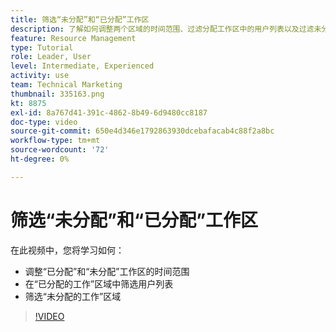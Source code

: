 ```yaml
---
title: 筛选“未分配”和“已分配”工作区
description: 了解如何调整两个区域的时间范围、过滤分配工作区中的用户列表以及过滤未分配的工作区。
feature: Resource Management
type: Tutorial
role: Leader, User
level: Intermediate, Experienced
activity: use
team: Technical Marketing
thumbnail: 335163.png
kt: 8875
exl-id: 8a767d41-391c-4862-8b49-6d9480cc8187
doc-type: video
source-git-commit: 650e4d346e1792863930dcebafacab4c88f2a8bc
workflow-type: tm+mt
source-wordcount: '72'
ht-degree: 0%

---
```


# 筛选“未分配”和“已分配”工作区

在此视频中，您将学习如何：

* 调整“已分配”和“未分配”工作区的时间范围
* 在“已分配的工作”区域中筛选用户列表
* 筛选“未分配的工作”区域

>[!VIDEO](https://video.tv.adobe.com/v/335163/?quality=12&learn=on)

